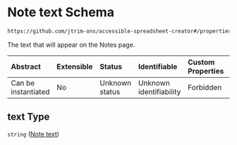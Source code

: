 # Note text Schema

```txt
https://github.com/jtrim-ons/accessible-spreadsheet-creator#/properties/notes/items/properties/text
```

The text that will appear on the Notes page.

| Abstract            | Extensible | Status         | Identifiable            | Custom Properties | Additional Properties | Access Restrictions | Defined In                                                               |
| :------------------ | :--------- | :------------- | :---------------------- | :---------------- | :-------------------- | :------------------ | :----------------------------------------------------------------------- |
| Can be instantiated | No         | Unknown status | Unknown identifiability | Forbidden         | Allowed               | none                | [ods-data.schema.json\*](../ods-data.schema.json "open original schema") |

## text Type

`string` ([Note text](ods-data-properties-notes-note-properties-note-text.md))

